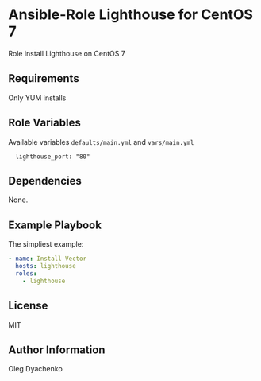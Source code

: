 Ansible-Role Lighthouse for CentOS 7
=========

Role install Lighthouse on CentOS 7 

Requirements
------------

Only YUM installs

Role Variables
--------------

Available variables `defaults/main.yml` and `vars/main.yml`
```
  lighthouse_port: "80"
```

Dependencies
------------

None.

Example Playbook
----------------

The simpliest example:
```yaml
- name: Install Vector
  hosts: lighthouse
  roles:
    - lighthouse
```

License
-------

MIT

Author Information
------------------

Oleg Dyachenko



